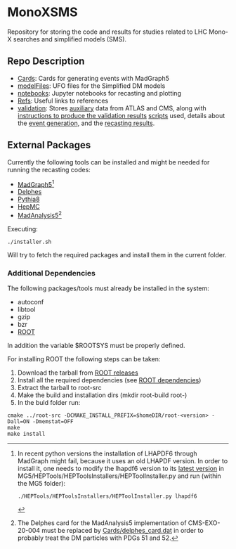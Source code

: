 # MonoXSMS
Repository for storing the code and results for studies related to LHC Mono-X searches and simplified models (SMS).


## Repo Description

 * [Cards](./Cards): Cards for generating events with MadGraph5
 * [modelFiles](./modelFiles): UFO files for the Simplified DM models
 * [notebooks](./notebooks): Jupyter notebooks for recasting and plotting
 * [Refs](./Refs): Useful links to references
 * [validation](./validation): Stores [auxiliary](./validation/AuxInfo) data from ATLAS and CMS, along with [instructions to produce the validation results](./validation/CMS-EXO-20-004/) [scripts](./validation/CMS-EXO-20-004/instructions.md) used, details about the [event generation](./validation/CMS-EXO-20-004/generation-and-selection.md), and the [recasting results](./validation/CMS-EXO-20-004/README.md).

## External Packages


Currently the following tools can be installed and might be needed for running the 
recasting codes:

  * [MadGraph5](https://launchpad.net/mg5amcnlo/)[^1]
  * [Delphes](https://cp3.irmp.ucl.ac.be/projects/delphes)
  * [Pythia8](https://pythia.org/)
  * [HepMC](http://hepmc.web.cern.ch/hepmc/)
  * [MadAnalysis5](https://github.com/MadAnalysis/madanalysis5)[^2]  


Executing:

```
./installer.sh
```

Will try to fetch the required packages and install them in the current folder.


### Additional Dependencies

The following packages/tools must already be installed in the system:

 * autoconf
 * libtool
 * gzip
 * bzr
 * [ROOT](https://root.cern/)
 
In addition the variable $ROOTSYS must be properly defined.
 
For installing ROOT the following steps can be taken:

 1. Download the tarball from [ROOT releases](https://root.cern/install/all_releases/)
 2. Install all the required dependencies (see [ROOT dependencies](https://root.cern/install/dependencies/))
 3. Extract the tarball to root-src
 4. Make the build and installation dirs (mkdir root-build root-<version>)
 5. In the buld folder run:

```
cmake ../root-src -DCMAKE_INSTALL_PREFIX=$homeDIR/root-<version> -Dall=ON -Dmemstat=OFF
make
make install
```



[^1]: In recent python versions the installation of LHAPDF6 through MadGraph might fail, because it uses an old LHAPDF version. In order to install it,
     one needs to modify the lhapdf6 version to its [latest version](https://lhapdf.hepforge.org/downloads/) in MG5/HEPTools/HEPToolsInstallers/HEPToolInstaller.py
     and run (within the MG5 folder):
     ```
     ./HEPTools/HEPToolsInstallers/HEPToolInstaller.py lhapdf6
     ```     
     
[^2]: The Delphes card for the MadAnalysis5 implementation of CMS-EXO-20-004 must be replaced by [Cards/delphes_card.dat](./Cards/delphes_card.dat)
      in order to probably treat the DM particles with PDGs 51 and 52.

